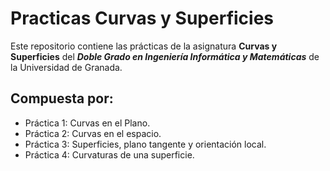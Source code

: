 # Practicas Curvas y Superficies
Este repositorio contiene las prácticas de la asignatura **Curvas y Superficies** del 
***Doble Grado en Ingeniería Informática y Matemáticas*** de la Universidad de Granada.


## Compuesta por:
* Práctica 1: Curvas en el Plano.
* Práctica 2: Curvas en el espacio.
* Práctica 3: Superficies, plano tangente y orientación local.
* Práctica 4: Curvaturas de una superficie.

